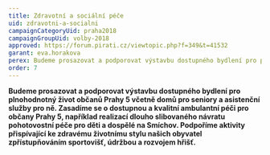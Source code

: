 ```yaml
---
title: Zdravotní a sociální péče
uid: zdravotni-a-socialni
campaignCategoryUid: praha2018
campaignGroupUid: volby-2018
approved: https://forum.pirati.cz/viewtopic.php?f=349&t=41532
garant: eva.horakova
perex: Budeme prosazovat a podporovat výstavbu dostupného bydlení pro plnohodnotný život občanů Prahy 5 včetně domů pro seniory a asistenční služby pro ně. 
order: 7
---
```


**Budeme prosazovat a podporovat výstavbu dostupného bydlení pro plnohodnotný život občanů Prahy 5 včetně domů pro seniory a asistenční služby pro ně. Zasadíme se o dostupnou a kvalitní ambulantní péči pro občany Prahy 5, například realizací dlouho slibovaného návratu pohotovostní péče pro děti a dospělé na Smíchov. Podpoříme aktivity přispívající ke zdravému životnímu stylu našich obyvatel zpřístupňováním sportovišť, údržbou a rozvojem hřišť.**
